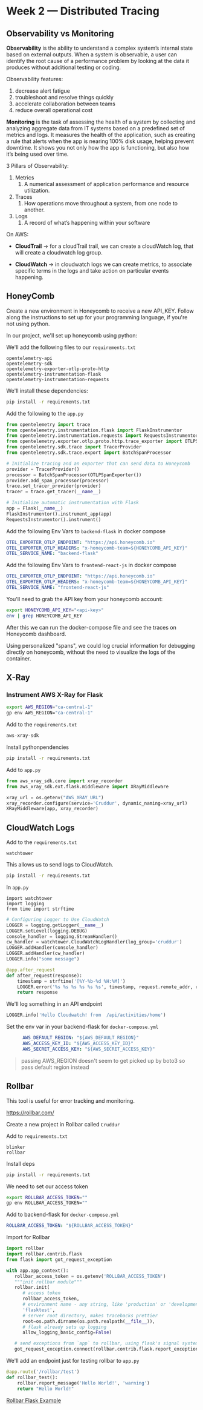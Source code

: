 # Week 2 — Distributed Tracing

## Observability vs Monitoring

**Observability** is the ability to understand a complex system’s internal state based on external outputs. 
When a system is observable, a user can identify the root cause of a performance problem by looking at the data it produces without additional testing or coding.

Observability features:
1. decrease alert fatigue
2. troubleshoot and resolve things quickly
3. accelerate collaboration between teams
4. reduce overall operational cost

**Monitoring** is the task of assessing the health of a system by collecting and analyzing aggregate data 
from IT systems based on a predefined set of metrics and logs.
It measures the health of the application, such as creating a rule that alerts when 
the app is nearing 100% disk usage, helping prevent downtime. 
It shows you not only how the app is functioning, but also how it’s being used over time.

3 Pillars of Observability:
1. Metrics
   1. A numerical assessment of application performance and resource utilization.
2. Traces
   1. How operations move throughout a system, from one node to another.
3. Logs
   1. A record of what’s happening within your software


On AWS:

- **CloudTrail** -> for a cloudTrail trail, we can create a cloudWatch log, that will create a cloudwatch log group.

- **CloudWatch** -> in cloudwatch logs we can create metrics, to associate specific terms in the logs and take action on particular events happening.



## HoneyComb

Create a new environment in Honeycomb to receive a new API_KEY.
Follow along the instructions to set up for your programming language, if you're not using python.

In our project, we'll set up honeycomb using python:

We'll add the following files to our `requirements.txt`

```
opentelemetry-api 
opentelemetry-sdk 
opentelemetry-exporter-otlp-proto-http 
opentelemetry-instrumentation-flask 
opentelemetry-instrumentation-requests
```

We'll install these dependencies:

```sh
pip install -r requirements.txt
```

Add the following to the `app.py`

```py
from opentelemetry import trace
from opentelemetry.instrumentation.flask import FlaskInstrumentor
from opentelemetry.instrumentation.requests import RequestsInstrumentor
from opentelemetry.exporter.otlp.proto.http.trace_exporter import OTLPSpanExporter
from opentelemetry.sdk.trace import TracerProvider
from opentelemetry.sdk.trace.export import BatchSpanProcessor
```

```py
# Initialize tracing and an exporter that can send data to Honeycomb
provider = TracerProvider()
processor = BatchSpanProcessor(OTLPSpanExporter())
provider.add_span_processor(processor)
trace.set_tracer_provider(provider)
tracer = trace.get_tracer(__name__)
```

```py
# Initialize automatic instrumentation with Flask
app = Flask(__name__)
FlaskInstrumentor().instrument_app(app)
RequestsInstrumentor().instrument()
```

Add the following Env Vars to `backend-flask` in docker compose

```yml
OTEL_EXPORTER_OTLP_ENDPOINT: "https://api.honeycomb.io"
OTEL_EXPORTER_OTLP_HEADERS: "x-honeycomb-team=${HONEYCOMB_API_KEY}"
OTEL_SERVICE_NAME: "backend-flask"
```

Add the following Env Vars to `frontend-react-js` in docker compose

```yml
OTEL_EXPORTER_OTLP_ENDPOINT: "https://api.honeycomb.io"
OTEL_EXPORTER_OTLP_HEADERS: "x-honeycomb-team=${HONEYCOMB_API_KEY}"
OTEL_SERVICE_NAME: "frontend-react-js"
```

You'll need to grab the API key from your honeycomb account:

```sh
export HONEYCOMB_API_KEY="<api-key>"
env | grep HONEYCOMB_API_KEY
```

After this we can run the docker-compose file and see the traces on Honeycomb dashboard.

Using personalized "spans", we could log crucial information for debugging directly on honeycomb, without the need to visualize the logs of the container.

## X-Ray

### Instrument AWS X-Ray for Flask


```sh
export AWS_REGION="ca-central-1"
gp env AWS_REGION="ca-central-1"
```

Add to the `requirements.txt`

```py
aws-xray-sdk
```

Install pythonpendencies

```sh
pip install -r requirements.txt
```

Add to `app.py`

```py
from aws_xray_sdk.core import xray_recorder
from aws_xray_sdk.ext.flask.middleware import XRayMiddleware

xray_url = os.getenv("AWS_XRAY_URL")
xray_recorder.configure(service='Cruddur', dynamic_naming=xray_url)
XRayMiddleware(app, xray_recorder)
```

## CloudWatch Logs

Add to the `requirements.txt`

```
watchtower
```
This allows us to send logs to CloudWatch.

```sh
pip install -r requirements.txt
```


In `app.py`

```
import watchtower
import logging
from time import strftime
```

```py
# Configuring Logger to Use CloudWatch
LOGGER = logging.getLogger(__name__)
LOGGER.setLevel(logging.DEBUG)
console_handler = logging.StreamHandler()
cw_handler = watchtower.CloudWatchLogHandler(log_group='cruddur')
LOGGER.addHandler(console_handler)
LOGGER.addHandler(cw_handler)
LOGGER.info("some message")
```

```py
@app.after_request
def after_request(response):
    timestamp = strftime('[%Y-%b-%d %H:%M]')
    LOGGER.error('%s %s %s %s %s %s', timestamp, request.remote_addr, request.method, request.scheme, request.full_path, response.status)
    return response
```

We'll log something in an API endpoint
```py
LOGGER.info('Hello Cloudwatch! from  /api/activities/home')
```

Set the env var in your backend-flask for `docker-compose.yml`

```yml
      AWS_DEFAULT_REGION: "${AWS_DEFAULT_REGION}"
      AWS_ACCESS_KEY_ID: "${AWS_ACCESS_KEY_ID}"
      AWS_SECRET_ACCESS_KEY: "${AWS_SECRET_ACCESS_KEY}"
```

> passing AWS_REGION doesn't seem to get picked up by boto3 so pass default region instead


## Rollbar

This tool is useful for error tracking and monitoring.

https://rollbar.com/

Create a new project in Rollbar called `Cruddur`

Add to `requirements.txt`

```
blinker
rollbar
```

Install deps

```sh
pip install -r requirements.txt
```

We need to set our access token

```sh
export ROLLBAR_ACCESS_TOKEN=""
gp env ROLLBAR_ACCESS_TOKEN=""
```

Add to backend-flask for `docker-compose.yml`

```yml
ROLLBAR_ACCESS_TOKEN: "${ROLLBAR_ACCESS_TOKEN}"
```

Import for Rollbar

```py
import rollbar
import rollbar.contrib.flask
from flask import got_request_exception
```

```py
with app.app_context():
   rollbar_access_token = os.getenv('ROLLBAR_ACCESS_TOKEN')
   """init rollbar module"""
   rollbar.init(
      # access token
      rollbar_access_token,
      # environment name - any string, like 'production' or 'development'
      'flasktest',
      # server root directory, makes tracebacks prettier
      root=os.path.dirname(os.path.realpath(__file__)),
      # flask already sets up logging
      allow_logging_basic_config=False)

   # send exceptions from `app` to rollbar, using flask's signal system.
   got_request_exception.connect(rollbar.contrib.flask.report_exception, app)
```

We'll add an endpoint just for testing rollbar to `app.py`

```py
@app.route('/rollbar/test')
def rollbar_test():
    rollbar.report_message('Hello World!', 'warning')
    return "Hello World!"
```

[Rollbar Flask Example](https://github.com/rollbar/rollbar-flask-example/blob/master/hello.py)